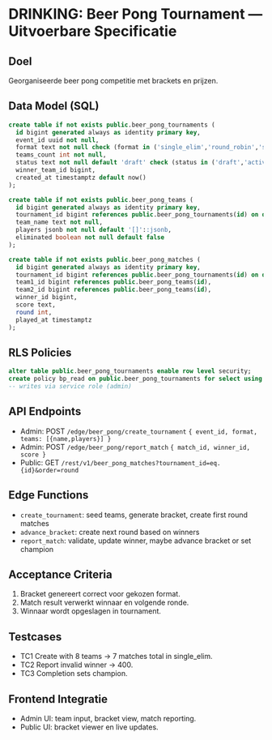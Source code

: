 # DRINKING: Beer Pong Tournament — Uitvoerbare Specificatie

## Doel
Georganiseerde beer pong competitie met brackets en prijzen.

## Data Model (SQL)
```sql
create table if not exists public.beer_pong_tournaments (
  id bigint generated always as identity primary key,
  event_id uuid not null,
  format text not null check (format in ('single_elim','round_robin','swiss')),
  teams_count int not null,
  status text not null default 'draft' check (status in ('draft','active','completed')),
  winner_team_id bigint,
  created_at timestamptz default now()
);

create table if not exists public.beer_pong_teams (
  id bigint generated always as identity primary key,
  tournament_id bigint references public.beer_pong_tournaments(id) on delete cascade,
  team_name text not null,
  players jsonb not null default '[]'::jsonb,
  eliminated boolean not null default false
);

create table if not exists public.beer_pong_matches (
  id bigint generated always as identity primary key,
  tournament_id bigint references public.beer_pong_tournaments(id) on delete cascade,
  team1_id bigint references public.beer_pong_teams(id),
  team2_id bigint references public.beer_pong_teams(id),
  winner_id bigint,
  score text,
  round int,
  played_at timestamptz
);
```

## RLS Policies
```sql
alter table public.beer_pong_tournaments enable row level security;
create policy bp_read on public.beer_pong_tournaments for select using (true);
-- writes via service role (admin)
```

## API Endpoints
- Admin: POST `/edge/beer_pong/create_tournament` `{ event_id, format, teams: [{name,players}] }`
- Admin: POST `/edge/beer_pong/report_match` `{ match_id, winner_id, score }`
- Public: GET `/rest/v1/beer_pong_matches?tournament_id=eq.{id}&order=round`

## Edge Functions
- `create_tournament`: seed teams, generate bracket, create first round matches
- `advance_bracket`: create next round based on winners
- `report_match`: validate, update winner, maybe advance bracket or set champion

## Acceptance Criteria
1. Bracket genereert correct voor gekozen format.
2. Match result verwerkt winnaar en volgende ronde.
3. Winnaar wordt opgeslagen in tournament.

## Testcases
- TC1 Create with 8 teams → 7 matches total in single_elim.
- TC2 Report invalid winner → 400.
- TC3 Completion sets champion.

## Frontend Integratie
- Admin UI: team input, bracket view, match reporting.
- Public UI: bracket viewer en live updates.
